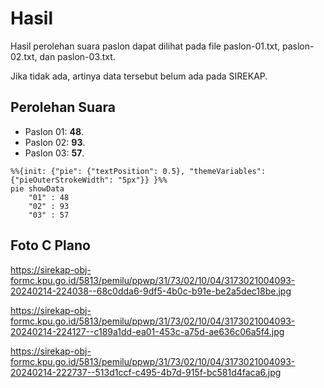 # Hasil

Hasil perolehan suara paslon dapat dilihat pada file paslon-01.txt, paslon-02.txt, dan paslon-03.txt.

Jika tidak ada, artinya data tersebut belum ada pada SIREKAP.

## Perolehan Suara

 * Paslon 01: **48**.
 * Paslon 02: **93**.
 * Paslon 03: **57**.

```mermaid
%%{init: {"pie": {"textPosition": 0.5}, "themeVariables": {"pieOuterStrokeWidth": "5px"}} }%%
pie showData
    "01" : 48
    "02" : 93
    "03" : 57
```
## Foto C Plano

https://sirekap-obj-formc.kpu.go.id/5813/pemilu/ppwp/31/73/02/10/04/3173021004093-20240214-224038--68c0dda6-9df5-4b0c-b91e-be2a5dec18be.jpg

https://sirekap-obj-formc.kpu.go.id/5813/pemilu/ppwp/31/73/02/10/04/3173021004093-20240214-224127--c189a1dd-ea01-453c-a75d-ae636c06a5f4.jpg

https://sirekap-obj-formc.kpu.go.id/5813/pemilu/ppwp/31/73/02/10/04/3173021004093-20240214-222737--513d1ccf-c495-4b7d-915f-bc581d4faca6.jpg
